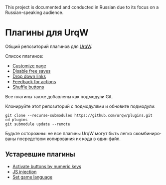This project is documented and conducted in Russian
due to its focus on a Russian-speaking audience.

<div lang="ru">

# Плагины для UrqW

Общий репозиторий плагинов для [UrqW](https://github.com/urqw/UrqW).

Список плагинов:

* [Customize page](https://github.com/urqw/customize_page)
* [Disable free saves](https://github.com/urqw/disable_free_saves)
* [Drop down links](https://github.com/urqw/drop_down_links)
* [Feedback for actions](https://github.com/urqw/feedback_for_actions)
* [Shuffle buttons](https://github.com/urqw/shuffle_buttons)

Все плагины также добавлены как подмодули Git.

Клонируйте этот репозиторий с подмодулями и обновите подмодули:

```shell
git clone --recurse-submodules https://github.com/urqw/plugins.git
cd plugins
git submodule update --remote
```

Будьте осторожны: не все плагины UrqW могут быть легко скомбинированы
посредством копирования их кода в один файл.

## Устаревшие плагины

* [Activate buttons by numeric keys](https://github.com/urqw/activate_buttons_by_numeric_keys)
* [JS injection](https://github.com/urqw/js_injection)
* [Set game language](https://github.com/urqw/set_game_language)

</div>